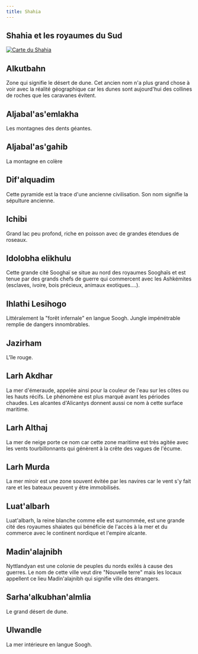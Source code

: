 ```yaml
---
title: Shahia
---
```

## Shahia et les royaumes du Sud  

[![Carte du Shahia](https://www.douaratil.fr/cartes/cartedeshahiaminiature.png)](https://www.douaratil.fr/cartes/cartedeshahia.jpg)

## Alkutbahn
Zone qui signifie le désert de dune. Cet ancien nom n'a plus grand chose à voir avec la réalité géographique car les dunes sont aujourd'hui des collines de roches que les caravanes évitent.  

## Aljabal'as'emlakha
Les montagnes des dents géantes.  

## Aljabal'as'gahib
La montagne en colère

## Dif'alquadim
Cette pyramide est la trace d'une ancienne civilisation. Son nom signifie la sépulture ancienne.  

## Ichibi   
Grand lac peu profond, riche en poisson avec de grandes étendues de roseaux.   

## Idolobha elikhulu  
Cette grande cité Sooghaï se situe au nord des royaumes Sooghaïs et est tenue par des grands chefs de guerre qui commercent avec les Ashkémites (esclaves, ivoire, bois précieux, animaux exotiques....).   

## Ihlathi Lesihogo  
Littéralement la "forêt infernale" en langue Soogh. Jungle impénétrable remplie de dangers innombrables.

## Jazirham  
L'île rouge.

## Larh Akdhar
La mer d'émeraude, appelée ainsi pour la couleur de l'eau sur les côtes ou les hauts récifs. Le phénomène est plus marqué avant les périodes chaudes. Les alcantes d'Alicantys donnent aussi ce nom à cette surface maritime.

## Larh Althaj
La mer de neige porte ce nom car cette zone maritime est très agitée avec les vents tourbillonnants qui génèrent à la crête des vagues de l'écume.

## Larh Murda
La mer miroir est une zone souvent évitée par les navires car le vent s'y fait rare et les bateaux peuvent y être immobilisés.

## Luat'albarh
Luat'albarh, la reine blanche comme elle est surnommée, est une grande cité des royaumes shaiates qui bénéficie de l'accès à la mer et du commerce avec le continent nordique et l'empire alcante.  

## Madin'alajnibh
Nyttlandyan est une colonie de peuples du nords exilés à cause des guerres. Le nom de cette ville veut dire "Nouvelle terre" mais les locaux appellent ce lieu Madin'alajnibh qui signifie ville des étrangers.

## Sarha'alkubhan'almlia
Le grand désert de dune.  

## Ulwandle  
La mer intérieure en langue Soogh.
